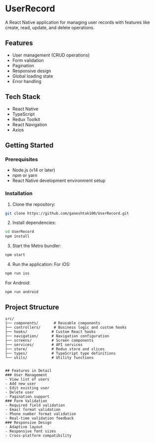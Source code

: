 
# UserRecord

A React Native application for managing user records with features like create, read, update, and delete operations.

## Features

- User management (CRUD operations)
- Form validation
- Pagination
- Responsive design
- Global loading state
- Error handling

## Tech Stack

- React Native
- TypeScript
- Redux Toolkit
- React Navigation
- Axios

## Getting Started

### Prerequisites

- Node.js (v14 or later)
- npm or yarn
- React Native development environment setup

### Installation

1. Clone the repository:
```bash
git clone https://github.com/ganeshtak100/UserRecord.git
```
2. Install dependencies:
```bash
cd UserRecord
npm install
```
3. Start the Metro bundler:
```bash
npm start
 ```

4. Run the application:
For iOS:

```bash
npm run ios
 ```

For Android:

```bash
npm run android
 ```
 ## Project Structure
```plaintext
src/
├── components/       # Reusable components
├── controllers/      # Business logic and custom hooks
├── hooks/           # Custom React hooks
├── navigation/      # Navigation configuration
├── screens/         # Screen components
├── services/        # API services
├── store/           # Redux store and slices
├── types/           # TypeScript type definitions
└── utils/           # Utility functions
 ```
```

## Features in Detail
### User Management
- View list of users
- Add new user
- Edit existing user
- Delete user
- Pagination support
### Form Validation
- Required field validation
- Email format validation
- Phone number format validation
- Real-time validation feedback
### Responsive Design
- Adaptive layout
- Responsive font sizes
- Cross-platform compatibility
